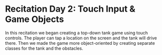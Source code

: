 # Recitation Day 2: Touch Input & Game Objects #

In this recitation we began creating a top-down tank game using touch controls. The player can tap a location on the screen and the tank will drive there. Then we made the game more object-oriented by creating separate classes for the tank and the obstacles.
